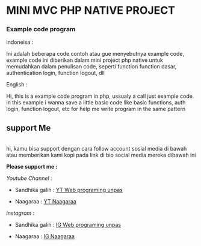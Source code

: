 <!-- title -->

# MINI MVC PHP NATIVE PROJECT


### Example code program

<!-- Description -->
<p>indoneisa : </p>
<p>Ini adalah beberapa code contoh atau gue menyebutnya example code, example code ini diberikan dalam mini project php native untuk memudahkan dalam penulisan code, seperti function function dasar, authentication login, function logout, dll </p>


<p>English : </p>
<p>Hi, this is a example code program in php, ussualy a call just example code. in this example i wanna save a little basic code like basic functions, auth login, function logout, etc for help me write program in the same pattern</p>

## support Me
<br>
<!-- description -->
hi, kamu bisa support dengan cara follow account sosial media di bawah atau memberikan kami kopi pada link di bio social media mereka dibawah ini
<br>

<!-- Links -->
**Please support me :**

*Youtube Channel* : 
* Sandhika galih : [ YT Web programing unpas ](https://www.youtube.com/channel/UCkXmLjEr95LVtGuIm3l2dPg)

* Naagaraa : [ YT Naagaraa ](https://www.youtube.com/channel/UCYsZhw6Mlk23Q-nUPP9t1YA?view_as=subscriber)

 *instagram* : 
 
* Sandhika galih : [ IG Web programing unpas ](https://www.instagram.com/sandhikagalih/)

* Naagaraa : [ IG Naagaraa ](https://www.instagram.com/naagaraa/)

